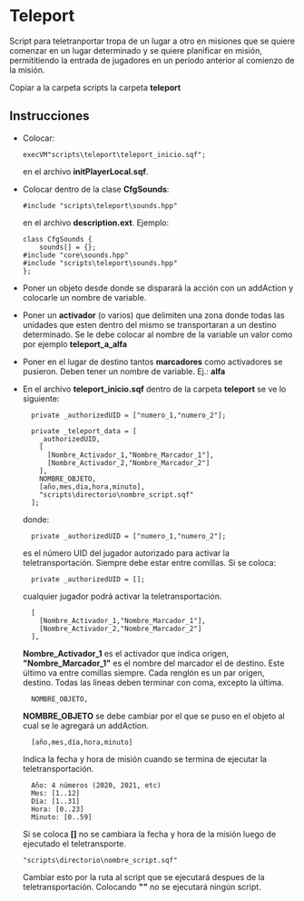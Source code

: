# Teleport

Script para teletranportar tropa de un lugar a otro en misiones que se quiere comenzar en un lugar determinado y se quiere planificar en misión, permititiendo la entrada de jugadores en un período anterior al comienzo de la misión.

Copiar a la carpeta scripts la carpeta **teleport**

## Instrucciones
* Colocar:
  ~~~
  execVM"scripts\teleport\teleport_inicio.sqf";
  ~~~
  en el archivo **initPlayerLocal.sqf**.
* Colocar dentro de la clase **CfgSounds**:
  ~~~
  #include "scripts\teleport\sounds.hpp"
  ~~~
  en el archivo **description.ext**.
  Ejemplo:
    ~~~
    class CfgSounds {
        sounds[] = {};
    #include "core\sounds.hpp"
    #include "scripts\teleport\sounds.hpp"
    };
    ~~~

* Poner un objeto desde donde se disparará la acción con un addAction y colocarle un nombre de variable.
* Poner un **activador** (o varios) que delimiten una zona donde todas las unidades que esten dentro del mismo se transportaran a un destino determinado. Se le debe colocar al nombre de la variable un valor como por ejemplo **teleport_a_alfa**
* Poner en el lugar de destino tantos **marcadores** como activadores se pusieron. Deben tener un nombre de variable. Ej.: **alfa**
* En el archivo **teleport_inicio.sqf** dentro de la carpeta **teleport** se ve lo siguiente:

  ~~~
    private _authorizedUID = ["numero_1,"numero_2"];

    private _teleport_data = [
      _authorizedUID,
      [
        [Nombre_Activador_1,"Nombre_Marcador_1"],
        [Nombre_Activador_2,"Nombre_Marcador_2"]
      ],
      NOMBRE_OBJETO,
      [año,mes,dia,hora,minuto],
      "scripts\directorio\nombre_script.sqf"
    ];
  ~~~
  donde:
  ~~~
    private _authorizedUID = ["numero_1,"numero_2"];
  ~~~
  es el número UID del jugador autorizado para activar la teletransportación. Siempre debe estar entre comillas.
  Si se coloca:
  ~~~
    private _authorizedUID = [];
  ~~~
  cualquier jugador podrá activar la teletransportación.
  ~~~
    [
      [Nombre_Activador_1,"Nombre_Marcador_1"],
      [Nombre_Activador_2,"Nombre_Marcador_2"]
    ],
  ~~~
  **Nombre_Activador_1** es el activador que indica origen, **"Nombre_Marcador_1"** es el nombre del marcador el de destino. Este último va entre comillas siempre. Cada renglón es un par origen, destino. Todas las lineas deben terminar con coma, excepto la última. 
  ~~~
    NOMBRE_OBJETO,
  ~~~
  **NOMBRE_OBJETO** se debe cambiar por el que se puso en el objeto al cual se le agregará un addAction.
  ~~~
    [año,mes,día,hora,minuto]
  ~~~
  Indica la fecha y hora de misión cuando se termina de ejecutar la teletransportación.
  ~~~
    Año: 4 números (2020, 2021, etc)
    Mes: [1..12]
    Día: [1..31]
    Hora: [0..23]
    Minuto: [0..59]
  ~~~
  Si se coloca **[]** no se cambiara la fecha y hora de la misión luego de ejecutado el teletransporte.
  ~~~
  "scripts\directorio\nombre_script.sqf"
  ~~~
  Cambiar esto por la ruta al script que se ejecutará despues de la teletransportación. Colocando **""** no se ejecutará ningún script.


  